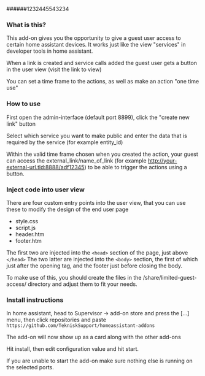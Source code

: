 ######1232445543234
### What is this?

This add-on gives you the opportunity to give a guest user access
to certain home assistant devices. It works just like the view "services"
in developer tools in home assistant.

When a link is created and service calls added the guest user gets a button
in the user view (visit the link to view)

You can set a time frame to the actions, as well as make an action "one time use"

### How to use

First open the admin-interface (default port 8899),
click the "create new link" button

Select which service you want to make public and
enter the data that is required by the service (for example entity_id)

Within the valid time frame chosen when you created the action,
your guest can access the external_link/name_of_link 
(for example http://your-external-url.tld:8888/adf12345)
to be able to trigger the actions using a button.

### Inject code into user view

There are four custom entry points into the user view, that you 
can use these to modify the design of the end user page
- style.css
- script.js
- header.htm
- footer.htm

The first two are injected into the `<head>` section of the page, just above `</head>`
The two latter are injected into the `<body>` section, the first of which just after the opening tag,
and the footer just before closing the body.

To make use of this, you should create the files in the 
/share/limited-guest-access/ directory and adjust them to fit your needs.

### Install instructions

In home assistant, head to Supervisor -> add-on store 
and press the [...] menu, then click repositories and paste
`https://github.com/TekniskSupport/homeassistant-addons`

The add-on will now show up as a card along with the other add-ons

Hit install, then edit configuration value and hit start.

If you are unable to start the add-on make sure nothing else is running
on the selected ports.
